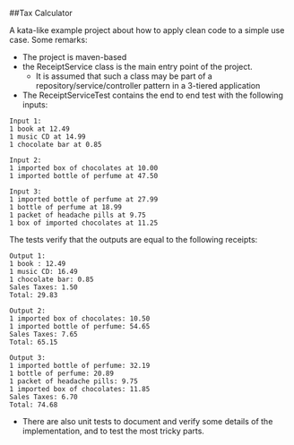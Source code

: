 
##Tax Calculator

A kata-like example project about how to apply clean code to a simple use case.
Some remarks:
* The project is maven-based 
* the ReceiptService class is the main entry point of the project. 
  * It is assumed that such a class may be part of a repository/service/controller pattern in a 3-tiered application
* The ReceiptServiceTest contains the end to end test with the following inputs:

```
Input 1:
1 book at 12.49
1 music CD at 14.99
1 chocolate bar at 0.85

Input 2:
1 imported box of chocolates at 10.00
1 imported bottle of perfume at 47.50

Input 3:
1 imported bottle of perfume at 27.99
1 bottle of perfume at 18.99
1 packet of headache pills at 9.75
1 box of imported chocolates at 11.25
```
The tests verify that the outputs are equal to the following receipts:

```
Output 1:
1 book : 12.49
1 music CD: 16.49
1 chocolate bar: 0.85
Sales Taxes: 1.50
Total: 29.83

Output 2:
1 imported box of chocolates: 10.50
1 imported bottle of perfume: 54.65
Sales Taxes: 7.65
Total: 65.15

Output 3:
1 imported bottle of perfume: 32.19
1 bottle of perfume: 20.89
1 packet of headache pills: 9.75
1 imported box of chocolates: 11.85
Sales Taxes: 6.70
Total: 74.68
```
* There are also unit tests to document and verify some details of the implementation, and to test the most tricky parts.
